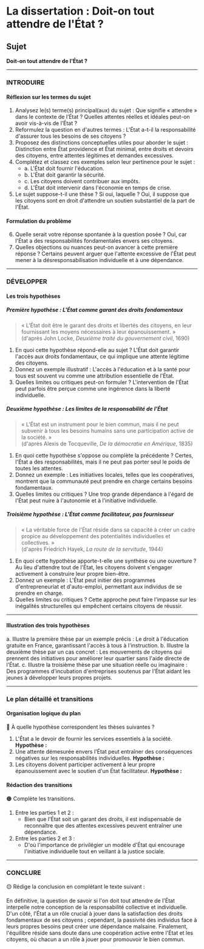 # La dissertation : Doit-on tout attendre de l'État ?

## Sujet
**Doit-on tout attendre de l'État ?**

---

### INTRODUIRE

#### Réflexion sur les termes du sujet

1. Analysez le(s) terme(s) principal(aux) du sujet : Que signifie « attendre » dans le contexte de l’État ? Quelles attentes réelles et idéales peut-on avoir vis-à-vis de l’État ?
2. Reformulez la question en d'autres termes : L'État a-t-il la responsabilité d'assurer tous les besoins de ses citoyens ?
3. Proposez des distinctions conceptuelles utiles pour aborder le sujet : Distinction entre État providence et État minimal, entre droits et devoirs des citoyens, entre attentes légitimes et demandes excessives.
4. Complétez et classez ces exemples selon leur pertinence pour le sujet : 
   - a. L'État doit fournir l'éducation.
   - b. L'État doit garantir la sécurité.
   - c. Les citoyens doivent contribuer aux impôts.
   - d. L'État doit intervenir dans l'économie en temps de crise.
5. Le sujet suppose-t-il une thèse ? Si oui, laquelle ? Oui, il suppose que les citoyens sont en droit d'attendre un soutien substantiel de la part de l'État.

#### Formulation du problème

6. Quelle serait votre réponse spontanée à la question posée ? Oui, car l'État a des responsabilités fondamentales envers ses citoyens.
7. Quelles objections ou nuances peut-on avancer à cette première réponse ? Certains peuvent arguer que l'attente excessive de l'État peut mener à la désresponsabilisation individuelle et à une dépendance.

---

### DÉVELOPPER

#### Les trois hypothèses

##### Première hypothèse : L'État comme garant des droits fondamentaux

> « L'État doit être le garant des droits et libertés des citoyens, en leur fournissant les moyens nécessaires à leur épanouissement. »  
> (d'après John Locke, *Deuxième traité du gouvernement civil*, 1690)

1. En quoi cette hypothèse répond-elle au sujet ? L'État doit garantir l'accès aux droits fondamentaux, ce qui implique une attente légitime des citoyens.
2. Donnez un exemple illustratif : L'accès à l'éducation et à la santé pour tous est souvent vu comme une attribution essentielle de l'État.
3. Quelles limites ou critiques peut-on formuler ? L'intervention de l'État peut parfois être perçue comme une ingérence dans la liberté individuelle.

##### Deuxième hypothèse : Les limites de la responsabilité de l'État

> « L'État est un instrument pour le bien commun, mais il ne peut subvenir à tous les besoins humains sans une participation active de la société. »  
> (d'après Alexis de Tocqueville, *De la démocratie en Amérique*, 1835)

1. En quoi cette hypothèse s'oppose ou complète la précédente ? Certes, l'État a des responsabilités, mais il ne peut pas porter seul le poids de toutes les attentes.
2. Donnez un exemple : Les initiatives locales, telles que les coopératives, montrent que la communauté peut prendre en charge certains besoins fondamentaux.
3. Quelles limites ou critiques ? Une trop grande dépendance à l'égard de l'État peut nuire à l'autonomie et à l'initiative individuelle.

##### Troisième hypothèse : L'État comme facilitateur, pas fournisseur

> « La véritable force de l'État réside dans sa capacité à créer un cadre propice au développement des potentialités individuelles et collectives. »  
> (d'après Friedrich Hayek, *La route de la servitude*, 1944)

1. En quoi cette hypothèse apporte-t-elle une synthèse ou une ouverture ? Au lieu d'attendre tout de l'État, les citoyens doivent s'engager activement à construire leur propre bien-être.
2. Donnez un exemple : L'État peut initier des programmes d'entrepreneuriat et d'auto-emploi, permettant aux individus de se prendre en charge.
3. Quelles limites ou critiques ? Cette approche peut faire l'impasse sur les inégalités structurelles qui empêchent certains citoyens de réussir.

---

#### Illustration des trois hypothèses

a. Illustre la première thèse par un exemple précis : Le droit à l'éducation gratuite en France, garantissant l'accès à tous à l'instruction.
b. Illustre la deuxième thèse par un cas concret : Les mouvements de citoyens qui prennent des initiatives pour améliorer leur quartier sans l'aide directe de l'État.
c. Illustre la troisième thèse par une situation réelle ou imaginaire : Des programmes d'incubation d'entreprises soutenus par l'État aidant les jeunes à développer leurs propres projets.

---

### Le plan détaillé et transitions

#### Organisation logique du plan

🔴 À quelle hypothèse correspondent les thèses suivantes ?

1. L'État a le devoir de fournir les services essentiels à la société. **Hypothèse :**
2. Une attente démesurée envers l'État peut entraîner des conséquences négatives sur les responsabilités individuelles. **Hypothèse :**
3. Les citoyens doivent participer activement à leur propre épanouissement avec le soutien d'un État facilitateur. **Hypothèse :**

#### Rédaction des transitions

🟠 Complète les transitions.

1. Entre les parties 1 et 2 :  
   - Bien que l'État soit un garant des droits, il est indispensable de reconnaître que des attentes excessives peuvent entraîner une dépendance.
2. Entre les parties 2 et 3 :  
   - D'où l'importance de privilégier un modèle d'État qui encourage l'initiative individuelle tout en veillant à la justice sociale.

---

### CONCLURE

🟡 Rédige la conclusion en complétant le texte suivant :

En définitive, la question de savoir si l'on doit tout attendre de l'État interpelle notre conception de la responsabilité collective et individuelle. D'un côté, l'État a un rôle crucial à jouer dans la satisfaction des droits fondamentaux de ses citoyens ; cependant, la passivité des individus face à leurs propres besoins peut créer une dépendance malsaine. Finalement, l'équilibre réside sans doute dans une coopération active entre l'État et les citoyens, où chacun a un rôle à jouer pour promouvoir le bien commun.